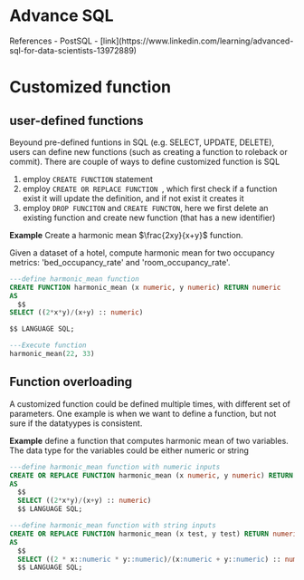 <h1> Advance SQL</h1>
References
- PostSQL
- [link](https://www.linkedin.com/learning/advanced-sql-for-data-scientists-13972889)

# Customized function

## user-defined functions
Beyound pre-defined funtions in SQL (e.g. SELECT, UPDATE, DELETE), users can define new functions (such as creating a function to roleback or commit). There are couple of ways to define customized function is SQL
1. employ `CREATE FUNCTION` statement
2. employ `CREATE OR REPLACE FUNCTION `, which first check if a function exist it will update the definition, and if not exist it creates it
3. employ `DROP FUNCITON` and `CREATE FUNCTON`, here we first delete an existing function and create new function (that has a  new identifier)

__Example__ Create a harmonic mean $\frac{2xy}{x+y}$ function.

Given a dataset of a hotel, compute harmonic mean for two occupancy metrics: 'bed_occupancy_rate' and  'room_occupancy_rate'.
```SQL
---define harmonic_mean function
CREATE FUNCTION harmonic_mean (x numeric, y numeric) RETURN numeric
AS
  $$
SELECT ((2*x*y)/(x+y) :: numeric)

$$ LANGUAGE SQL;

---Execute function 
harmonic_mean(22, 33)
```

## Function overloading
A customized function could be defined multiple times, with different set of parameters. One example is when we want to define a function, but not sure if the datatyypes is consistent. 

__Example__ define a function that computes harmonic mean of two variables. The data type for the variables could be either numeric or string
```sql
---define harmonic_mean function with numeric inputs
CREATE OR REPLACE FUNCTION harmonic_mean (x numeric, y numeric) RETURN numeric
AS
  $$
  SELECT ((2*x*y)/(x+y) :: numeric)
  $$ LANGUAGE SQL;

---define harmonic_mean function with string inputs
CREATE OR REPLACE FUNCTION harmonic_mean (x test, y test) RETURN numeric
AS
  $$
  SELECT ((2 * x::numeric * y::numeric)/(x:numeric + y::numeric) :: numeric)
  $$ LANGUAGE SQL;
```
